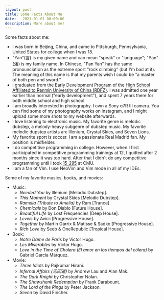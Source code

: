 ```yaml
---
layout: post
title: Some Facts About Me
date:   2021-01-01 00:00:00
description: More about me!
---
```


Some facts about me:

- I was born in Beijing, China, and came to Pittsburgh, Pennsylvania, United States for college when I was 18.
- "Yan"(言) is my given name and can mean "speak" or "language"; "Pan"(潘) is my family name. In Chinese, "Pan Yan" has the same pronounciation as the extreme sport "rock climbing" (but I'm bad at it). The meaning of this name is that my parents wish I could be "a master of both pen and sword."
- I graduated from the Early Development Program of the [High School Affiliated to Renmin University of China (RDFZ)](https://en.wikipedia.org/wiki/High_School_Affiliated_to_Renmin_University_of_China). I was admitted one year earlier than normal ("early development"), and spent 7 years there for both middle school and high school.
- I am broadly interested in photography. I own a Sony α7R III camera. You can find some of my photography works on instagram, and I might upload some more shots to my website afterwards.
- I love listening to electronic music. My favorite genre is melodic dubstep, a melody-heavy subgenre of dubstep music. My favorite melodic dupstep artists are Illenium, Crystal Skies, and Seven Lions.
- My favorite sport is soccer. I am a passionate Real Madrid fan. My position is midfielder.
- I do competitive programming in college. However, when I first participated in competitive programming trainings at 12, I quitted after 2 months since it was too hard. After that I didn't do any competitive programming until I took [15-295](https://contest.cs.cmu.edu/295/f20/) at CMU.
- I am a fan of Vim. I use NeoVim and Vim mode in all of my IDEs.

Some of my favorite musics, books, and movies:

- Music:
  - *Needed You* by Illenium [Melodic Dubstep].
  - *This Moment* by Crystal Skies [Melodic Dubstep].
  - *Ramelia (Tribute to Amelia)* by Ram [Trance].
  - *Chemicals* by Don Diablo [Future House].
  - *Beautiful Life* by Lost Frequencies [Deep House].
  - *Levels* by Avicii [Progressive House].
  - *Together* by Martin Garrix & Matisse & Sadko [Progressive House].
  - *Rich Love* by Seeb & OneRepublic [Tropical House].
- Book:
  - *Notre Dame de Paris* by Victor Hugo.
  - *Les Misérables* by Victor Hugo.
  - *Love in the Time of Cholera (El amor en los tiempos del cólera)* by Gabriel García Márquez.
- Movie:
  - *Three Idiots* by Rajkumar Hirani.
  - *Infernal Affairs (无间道)* by Andrew Lau and Alan Mak.
  - *The Dark Knight* by Christopher Nolan.
  - *The Shawshank Redemption* by Frank Darabount.
  - *The Lord of the Rings* by Peter Jackson.
  - *Seven* by David Fincher.
